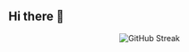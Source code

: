 ## Hi there 👋


<div align="center">

  <img 
       src="https://streak-stats.demolab.com?user=praneethhosalli&theme=highcontrast&hide_border=true&date_format=j%20M%5B%20Y%5D&card_width=600&include_all_commits=true" 
       alt="GitHub Streak" />

</div>
